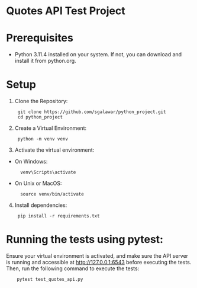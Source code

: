 # Quotes API Test Project

# Prerequisites

- Python 3.11.4 installed on your system. If not, you can download and install it from python.org.

# Setup

1. Clone the Repository:
   ```
    git clone https://github.com/sgalawar/python_project.git
    cd python_project
   ```

3. Create a Virtual Environment:
   ```
    python -m venv venv
   ```

5. Activate the virtual environment:
- On Windows:
  ```
    venv\Scripts\activate
  ```
- On Unix or MacOS:
  ```
    source venv/bin/activate
  ```
4. Install dependencies:
   ```
    pip install -r requirements.txt
   ```

# Running the tests using pytest:
Ensure your virtual environment is activated, and make sure the API server is running and accessible at http://127.0.0.1:6543 before executing the tests. Then, run the following command to execute the tests:
```
    pytest test_quotes_api.py
```
